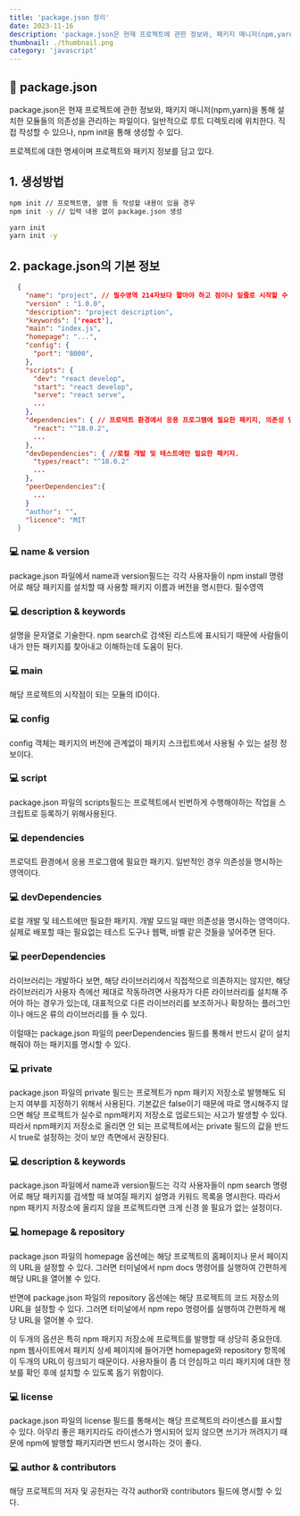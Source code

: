 ```yaml
---
title: 'package.json 정리'
date: 2023-11-16
description: 'package.json은 현재 프로젝트에 관한 정보와, 패키지 매니저(npm,yarn)을 통해 설치한 모듈들의 의존성을 관리하는 파일이다. 일반적으로 루트 디렉토리에 위치한다. 직접 작성할 수 있으나, npm init을 통해 생성할 수 있다.'
thumbnail: ./thumbnail.png
category: 'javascript'
---
```


## 📃 package.json

package.json은 현재 프로젝트에 관한 정보와, 패키지 매니저(npm,yarn)을 통해 설치한 모듈들의 의존성을 관리하는 파일이다. 일반적으로 루트 디렉토리에 위치한다. 직접 작성할 수 있으나, npm init을 통해 생성할 수 있다.

프로젝트에 대한 명세이며 프로젝트와 패키지 정보를 담고 있다.

## 1. 생성방법

```bash
npm init // 프로젝트명, 설명 등 작성할 내용이 있을 경우
npm init -y // 입력 내용 없이 package.json 생성

yarn init
yarn init -y
```

## 2. package.json의 기본 정보

```json
  {
    "name": "project", // 필수영역 214자보다 짧아야 하고 점이나 밑줄로 시작할 수 없다.
    "version" : "1.0.0",
    "description": "project description",
    "keywords": ['react'],
    "main": "index.js",
    "homepage": "...",
    "config": {
      "port": "8000",
    },
    "scripts": {
      "dev": "react develop",
      "start": "react develop",
      "serve": "react serve",
      ...
    },
    "dependencies": { // 프로덕트 환경에서 응용 프로그램에 필요한 패키지, 의존성 명시 영역
      "react": "^18.0.2",
      ...
    },
    "devDependencies": { //로컬 개발 및 테스트에만 필요한 패키지.
      "types/react": "^18.0.2"
      ...
    },
    "peerDependencies":{
      ...
    }
    "author": "",
    "licence": "MIT
  }
```

### 💻 name & version

package.json 파일에서 name과 version필드는 각각 사용자들이 npm install 명령어로 해당 패키지를 설치할 때 사용할 패키지 이름과 버전을 명시한다. 필수영역

### 💻 description & keywords

설명을 문자열로 기술한다. npm search로 검색된 리스트에 표시되기 때문에 사람들이 내가 만든 패키지를 찾아내고 이해하는데 도움이 된다.

### 💻 main

해당 프로젝트의 시작점이 되는 모듈의 ID이다.

### 💻 config

config 객체는 패키지의 버전에 관계없이 패키지 스크립트에서 사용될 수 있는 설정 정보이다.

### 💻 script

package.json 파일의 scripts필드는 프로젝트에서 빈번하게 수행해야하는 작업을 스크립트로 등록하기 위해사용된다.

### 💻 dependencies

프로덕트 환경에서 응용 프로그램에 필요한 패키지. 일반적인 경우 의존성을 명시하는 영역이다.

### 💻 devDependencies

로컬 개발 및 테스트에만 필요한 패키지. 개발 모드일 때만 의존성을 명시하는 영역이다. 실제로 배포할 때는 필요없는 테스트 도구나 웹팩, 바벨 같은 것들을 넣어주면 된다.

### 💻 peerDependencies

라이브러리는 개발하다 보면, 해당 라이브러리에서 직접적으로 의존하지는 않지만, 해당 라이브러리가 사용자 측에선 제대로 작동하려면 사용자가 다른 라이브러리를 설치해 주어야 하는 경우가 있는데, 대표적으로 다른 라이브러리를 보조하거나 확장하는 플러그인이나 애드온 류의 라이브러리를 들 수 있다.

이럴때는 package.json 파일의 peerDependencies 필드를 통해서 반드시 같이 설치해줘야 하는 패키지를 명시할 수 있다.

### 💻 private

package.json 파일의 private 필드는 프로젝트가 npm 패키지 저장소로 발행해도 되는지 여부를 지정하기 위해서 사용된다. 기본값은 false이기 때문에 따로 명시해주지 않으면 해당 프로젝트가 실수로 npm패키지 저장소로 업로드되는 사고가 발생할 수 있다. 따라서 npm패키지 저장소로 올리면 안 되는 프로젝트에서는 private 필드의 값을 반드시 true로 설정하는 것이 보안 측면에서 권장된다.

### 💻 description & keywords

package.json 파일에서 name과 version필드는 각각 사용자들이 npm search 명령어로 해당 패키지를 검색할 때 보여질 패키지 설명과 키워드 목록을 명시한다. 따라서 npm 패키지 저장소에 올리지 않을 프로젝트라면 크게 신경 쓸 필요가 없는 설정이다.

### 💻 homepage & repository

package.json 파일의 homepage 옵션에는 해당 프로젝트의 홈페이지나 문서 페이지의 URL을 설정할 수 있다. 그러면 터미널에서 npm docs 명령어를 실행하여 간편하게 해당 URL을 열어볼 수 있다.

반면에 package.json 파일의 repository 옵션에는 해당 프로젝트의 코드 저장소의 URL을 설정할 수 있다. 그러면 터미널에서 npm repo 명령어를 실행하여 간편하게 해당 URL을 열어볼 수 있다.

이 두개의 옵션은 특히 npm 패키지 저장소에 프로젝트를 발행할 때 상당히 중요한데. npm 웹사이트에서 패키지 상세 페이지에 들어가면 homepage와 repository 항목에 이 두개의 URL이 링크되기 때문이다. 사용자들이 좀 더 안심하고 미리 패키지에 대한 정보를 확인 후에 설치할 수 있도록 돕기 위함이다.

### 💻 license

package.json 파일의 license 필드를 통해서는 해당 프로젝트의 라이센스를 표시할 수 있다. 아무리 좋은 패키지라도 라이센스가 명시되어 있지 않으면 쓰기가 꺼려지기 때문에 npm에 발행할 패키지라면 반드시 명시하는 것이 좋다.

### 💻 author & contributors

해당 프로젝트의 저자 및 공헌자는 각각 author와 contributors 필드에 명시할 수 있다.
